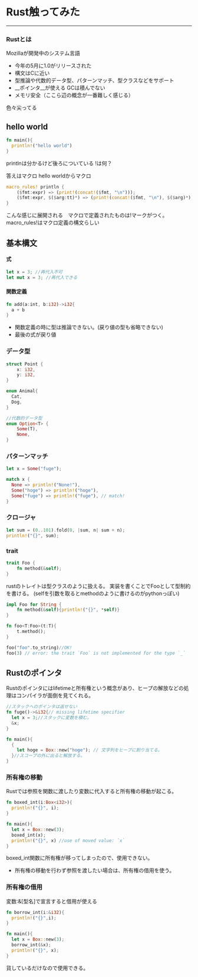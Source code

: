# Rust触ってみた
________



### Rustとは

Mozillaが開発中のシステム言語
* 今年の5月に1.0がリリースされた
* 構文はCに近い
* 型推論や代数的データ型、パターンマッチ、型クラスなどをサポート
* __ポインタ__が使える GCは積んでない
* メモリ安全（ここら辺の概念が一番難しく感じる）

色々尖ってる



## hello world
```rust
fn main(){
  println!("hello world")
}
```


printlnは分かるけど後ろについている !は何？


答えはマクロ
hello worldからマクロ


```rust
macro_rules! println {
    ($fmt:expr) => (print!(concat!($fmt, "\n")));
    ($fmt:expr, $($arg:tt)*) => (print!(concat!($fmt, "\n"), $($arg)*));
}
```
こんな感じに展開される　マクロで定義されたものは!マークがつく。
macro_rules!はマクロ定義の構文らしい



## 基本構文

#### 式
```rust
let x = 3; //再代入不可
let mut x = 3; //再代入できる
```

#### 関数定義
```rust
fn add(a:int, b:i32)->i32{
  a + b
}
```
* 関数定義の時に型は推論できない。(戻り値の型も省略できない)
* 最後の式が戻り値


### データ型
```rust
struct Point {
    x: i32,
    y: i32,
}

enum Animal{
  Cat,
  Dog,
}

//代数的データ型
enum Option<T> {
    Some(T),
    None,
}
```


### パターンマッチ
```rust
let x = Some("fuge");

match x {
  None => println!("None!"),
  Some("hoge") => println!("hoge"),
  Some("fuge") => println!("fuge"), // match!
}
```


### クロージャ
```rust
let sum = (0..101).fold(0, |sum, n| sum + n);
println!("{}", sum);
```


### trait
```rust
trait Foo {
    fn method(&self);
}
```


rustのトレイトは型クラスのように扱える。
実装を書くことでFooとして型制約を書ける。
(selfを引数を取るとmethodのように書けるのがpythonっぽい)
```rust
impl Foo for String {
    fn method(&self){println!("{}", *self)}
}

fn foo<T:Foo>(t:T){
    t.method();
}

foo("foo".to_string)//OK!
foo(3) // error: the trait `Foo` is not implemented for the type `_`
```




## Rustのポインタ
Rustのポインタにはlifetimeと所有権という概念があり、ヒープの解放などの処理はコンパイラが面倒を見てくれる。
```rust
//スタックへのポインタは返せない
fn fuge()->&i32{// missing lifetime specifier
  let x = 3;//スタックに変数を積む。
  &x;
}

fn main(){
  {
    let hoge = Box::new("hoge"); // 文字列をヒープに割り当てる。
  }//スコープの外に出ると解放する。
}
```


### 所有権の移動
Rustでは参照を関数に渡したり変数に代入すると所有権の移動が起こる。
```rust
fn boxed_int(i:Box<i32>){
  println!("{}", i);
}

fn main(){
  let x = Box::new(3);
  boxed_int(x);
  println!("{}", x) //use of moved value: `x`
}
```
boxed_int関数に所有権が移ってしまったので、使用できない。
* 所有権の移動を行わず参照を渡したい場合は、所有権の借用を使う。


### 所有権の借用
変数:&[型名]で宣言すると借用が使える
```rust
fn borrow_int(i:&i32){
  println!("{}",i);
}

fn main(){
  let x = Box::new(3);
  borrow_int(&x);
  println!("{}", x);
}
```
貨しているだけなので使用できる。

